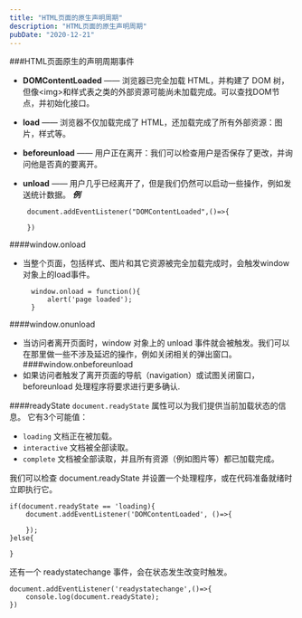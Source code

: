```yaml
---
title: "HTML页面的原生声明周期"
description: "HTML页面的原生声明周期"
pubDate: "2020-12-21"
---
```


###HTML页面原生的声明周期事件
- **DOMContentLoaded** —— 浏览器已完全加载 HTML，并构建了 DOM 树，但像\<img>和样式表之类的外部资源可能尚未加载完成。可以查找DOM节点，并初始化接口。
  
- **load** —— 浏览器不仅加载完成了 HTML，还加载完成了所有外部资源：图片，样式等。
-  **beforeunload** —— 用户正在离开：我们可以检查用户是否保存了更改，并询问他是否真的要离开。
-  **unload** —— 用户几乎已经离开了，但是我们仍然可以启动一些操作，例如发送统计数据。
***例***

        document.addEventListener("DOMContentLoaded",()=>{

        })


####window.onload
- 当整个页面，包括样式、图片和其它资源被完全加载完成时，会触发window对象上的load事件。

        window.onload = function(){
            alert('page loaded');
        }
####window.onunload
- 当访问者离开页面时，window 对象上的 unload 事件就会被触发。我们可以在那里做一些不涉及延迟的操作，例如关闭相关的弹出窗口。
####window.onbeforeunload
- 如果访问者触发了离开页面的导航（navigation）或试图关闭窗口，beforeunload 处理程序将要求进行更多确认.

####readyState
`document.readyState` 属性可以为我们提供当前加载状态的信息。
它有3个可能值：
- `loading` 文档正在被加载。
- `interactive` 文档被全部读取。
- `complete` 文档被全部读取，并且所有资源（例如图片等）都已加载完成。

我们可以检查 document.readyState 并设置一个处理程序，或在代码准备就绪时立即执行它。

    if(document.readyState == 'loading){
        document.addEventListener('DOMContentLoaded', ()=>{

        });
    }else{

    }
还有一个 readystatechange 事件，会在状态发生改变时触发。

    document.addEventListener('readystatechange',()=>{
        console.log(document.readyState);
    })